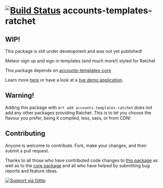 [![Build Status](https://travis-ci.org/splendido/accounts-templates-ratchet.svg?branch=master)](https://travis-ci.org/splendido/accounts-templates-ratchet)
accounts-templates-ratchet
==========================

## WIP!
This package is still under development and was not yet published!

Meteor sign up and sign in templates (and much more!) styled for Ratchet

This package depends on [accounts-templates-core](https://atmospherejs.com/package/accounts-templates-core)

Learn more [here](http://accounts-templates.meteor.com) or have a look at a [live demo application](http://accounts-templates-ratchet.meteor.com).


## Warning!

Adding this package with `mrt add accounts-templates-ratchet` does not add any other packages providing Ratchet. This is to let you choose the flavour you prefer, being it compiled, less, sass, or from CDN!


## Contributing

Anyone is welcome to contribute. Fork, make your changes, and then submit a pull request.

Thanks to all those who have contributed code changes to [this package](https://github.com/splendido/accounts-templates-ratchet/graphs/contributors) as well as to the [core package](https://github.com/splendido/accounts-templates-core/graphs/contributors) and all who have helped by submitting bug reports and feature ideas.

[![Support via Gittip](https://rawgithub.com/twolfson/gittip-badge/0.2.0/dist/gittip.png)](https://www.gittip.com/splendido/)